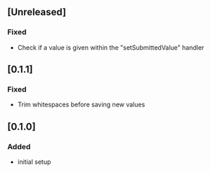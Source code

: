 ## [Unreleased]
### Fixed
- Check if a value is given within the "setSubmittedValue" handler

## [0.1.1]
### Fixed
- Trim whitespaces before saving new values

## [0.1.0]
### Added
- initial setup
